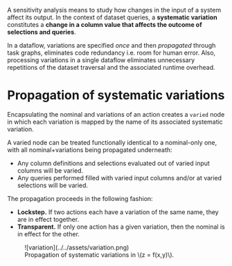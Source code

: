 A sensitivity analysis means to study how changes in the input of a system affect its output. In the context of dataset queries, a **systematic variation** constitutes a __change in a column value that affects the outcome of selections and queries__.

In a dataflow, variations are specified *once* and then *propagated* through task graphs, eliminates code redundancy i.e. room for human error.
Also, processing variations in a single dataflow eliminates unnecessary repetitions of the dataset traversal and the associated runtime overhead.

# Propagation of systematic variations

Encapsulating the nominal and variations of an action creates a `varied` node in which each variation is mapped by the name of its associated systematic variation.

A varied node can be treated functionally identical to a nominal-only one, with all nominal+variations being propagated underneath:

- Any column definitions and selections evaluated out of varied input columns will be varied.
- Any queries performed filled with varied input columns and/or at varied selections will be varied.

The propagation proceeds in the following fashion:

- **Lockstep.** If two actions each have a variation of the same name, they are in effect together.
- **Transparent.** If only one action has a given variation, then the nominal is in effect for the other.


<figure markdown="span">
  ![variation](../../assets/variation.png)
  <figcaption>Propagation of systematic variations in \(z = f(x,y)\).</figcaption>
</figure>

